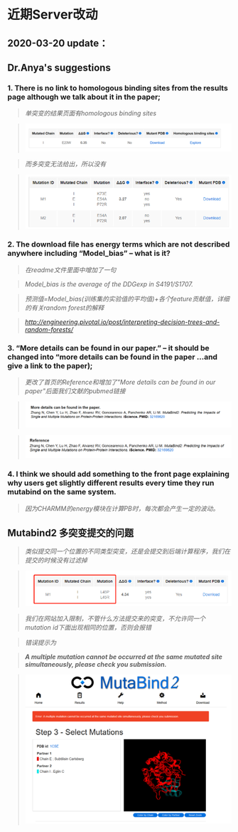 # 近期Server改动

## 2020-03-20 update：

## Dr.Anya's suggestions

### 1. There is no link to homologous binding sites from the results page although we talk about it in the paper;

>    *单突变的结果页面有homologous binding sites*

>    ![alt img1](https://github.com/luyu103713/mutabind2_document/raw/master/imgs/19.1.png)

>    *而多突变无法给出，所以没有*

>    ![alt img1](https://github.com/luyu103713/mutabind2_document/raw/master/imgs/19.2.png)

### 2.	The download file has energy terms which are not described anywhere including “Model_bias” – what is it?

>    *在readme文件里面中增加了一句*

>    *Model_bias is the average of the DDGexp in S4191/S1707.*

>    *预测值=Model_bias(训练集的实验值的平均值)+各个feature贡献值，详细的有关random forest的解释*

>    *<http://engineering.pivotal.io/post/interpreting-decision-trees-and-random-forests/>*

### 3.	“More details can be found in our paper.” – it should be changed into “more details can be found in the paper …and give a link to the paper);

>    *更改了首页的Reference和增加了"More details can be found in our paper"后面我们文献的pubmed链接*

>    ![alt img1](https://github.com/luyu103713/mutabind2_document/raw/master/imgs/19.re1.png)

>    ![alt img1](https://github.com/luyu103713/mutabind2_document/raw/master/imgs/19.re2.png)

### 4.	I think we should add something to the front page explaining why users get slightly different results every time they run mutabind on the same system.

>    *因为CHARMM的energy模块在计算PB时，每次都会产生一定的波动。*


## Mutabind2 多突变提交的问题

>    *类似提交同一个位置的不同类型突变，还是会提交到后端计算程序，我们在提交的时候没有过滤掉*

>    ![alt img1](https://github.com/luyu103713/mutabind2_document/raw/master/imgs/19.4.png)

>    *我们在网站加入限制，不管什么方法提交来的突变，不允许同一个mutation id下面出现相同的位置，否则会报错* 

>    *错误提示为*  

>    ***A multiple mutation cannot be occurred at the same mutated site simultaneously, please check you submission.***

>    ![alt img1](https://github.com/luyu103713/mutabind2_document/raw/master/imgs/19.6.png)


